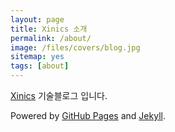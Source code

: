 ```yaml
---
layout: page
title: Xinics 소개
permalink: /about/
image: /files/covers/blog.jpg
sitemap: yes
tags: [about]
---
```


[Xinics](http://www.xinics.com) 기술블로그 입니다.

Powered by [GitHub Pages](https://pages.github.com) and [Jekyll](https://jekyllrb.com).

